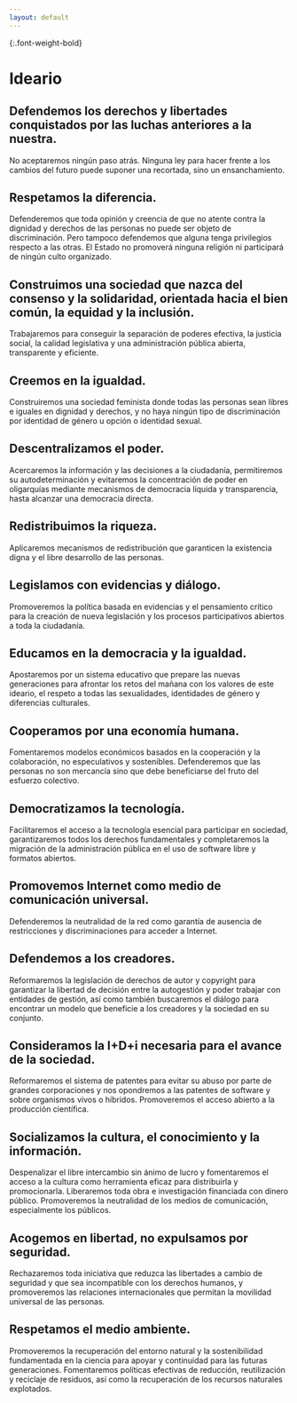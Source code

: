 ```yaml
---
layout: default
---
```


{:.font-weight-bold}
# Ideario

## Defendemos los derechos y libertades conquistados por las luchas anteriores a la nuestra.

No aceptaremos ningún paso atrás. Ninguna ley para hacer frente a los cambios del futuro puede suponer una recortada, sino un ensanchamiento.

## Respetamos la diferencia.

Defenderemos que toda opinión y creencia de que no atente contra la dignidad y derechos de las personas no puede ser objeto de discriminación. Pero tampoco defendemos que alguna tenga privilegios respecto a las otras. El Estado no promoverá ninguna religión ni participará de ningún culto organizado.

## Construimos una sociedad que nazca del consenso y la solidaridad, orientada hacia el bien común, la equidad y la inclusión.

Trabajaremos para conseguir la separación de poderes efectiva, la justicia social, la calidad legislativa y una administración pública abierta, transparente y eficiente.

## Creemos en la igualdad.

Construiremos una sociedad feminista donde todas las personas sean libres e iguales en dignidad y derechos, y no haya ningún tipo de discriminación por identidad de género u opción o identidad sexual.

## Descentralizamos el poder.

Acercaremos la información y las decisiones a la ciudadanía, permitiremos su autodeterminación y evitaremos la concentración de poder en oligarquías mediante mecanismos de democracia líquida y transparencia, hasta alcanzar una democracia directa.

## Redistribuimos la riqueza.

Aplicaremos mecanismos de redistribución que garanticen la existencia digna y el libre desarrollo de las personas.

## Legislamos con evidencias y diálogo.

Promoveremos la política basada en evidencias y el pensamiento crítico para la creación de nueva legislación y los procesos participativos abiertos a toda la ciudadanía.

## Educamos en la democracia y la igualdad.

Apostaremos por un sistema educativo que prepare las nuevas generaciones para afrontar los retos del mañana con los valores de este ideario, el respeto a todas las sexualidades, identidades de género y diferencias culturales.

## Cooperamos por una economía humana.

Fomentaremos modelos económicos basados en la cooperación y la colaboración, no especulativos y sostenibles. Defenderemos que las personas no son mercancía sino que debe beneficiarse del fruto del esfuerzo colectivo.

## Democratizamos la tecnología.

Facilitaremos el acceso a la tecnología esencial para participar en sociedad, garantizaremos todos los derechos fundamentales y completaremos la migración de la administración pública en el uso de software libre y formatos abiertos.

## Promovemos Internet como medio de comunicación universal.

Defenderemos la neutralidad de la red como garantía de ausencia de restricciones y discriminaciones para acceder a Internet.

## Defendemos a los creadores.

Reformaremos la legislación de derechos de autor y copyright para garantizar la libertad de decisión entre la autogestión y poder trabajar con entidades de gestión, así como también buscaremos el diálogo para encontrar un modelo que beneficie a los creadores y la sociedad en su conjunto.

## Consideramos la I+D+i necesaria para el avance de la sociedad.

Reformaremos el sistema de patentes para evitar su abuso por parte de grandes corporaciones y nos opondremos a las patentes de software y sobre organismos vivos o híbridos. Promoveremos el acceso abierto a la producción científica.

## Socializamos la cultura, el conocimiento y la información.

Despenalizar el libre intercambio sin ánimo de lucro y fomentaremos el acceso a la cultura como herramienta eficaz para distribuirla y promocionarla. Liberaremos toda obra e investigación financiada con dinero público. Promoveremos la neutralidad de los medios de comunicación, especialmente los públicos.

## Acogemos en libertad, no expulsamos por seguridad.

Rechazaremos toda iniciativa que reduzca las libertades a cambio de seguridad y que sea incompatible con los derechos humanos, y promoveremos las relaciones internacionales que permitan la movilidad universal de las personas.

## Respetamos el medio ambiente.

Promoveremos la recuperación del entorno natural y la sostenibilidad fundamentada en la ciencia para apoyar y continuidad para las futuras generaciones. Fomentaremos políticas efectivas de reducción, reutilización y reciclaje de residuos, así como la recuperación de los recursos naturales explotados.
